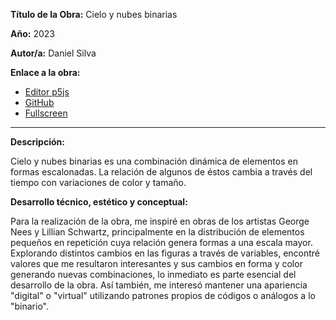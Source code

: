 **Título de la Obra:** Cielo y nubes binarias

**Año:** 2023

**Autor/a:** Daniel Silva

**Enlace a la obra:**

- [Editor p5js](https://editor.p5js.org/danavlis/sketches/7X693njSC)
- [GitHub](https://github.com/danavlis420/tp-1)
- [Fullscreen](https://danavlis420.github.io/tp-1/)
---
**Descripción:**

Cielo y nubes binarias es una combinación dinámica de elementos en formas escalonadas. La relación de algunos de éstos cambia a través del tiempo con variaciones de color y tamaño.

**Desarrollo técnico, estético y conceptual:**

Para la realización de la obra, me inspiré en obras de los artistas George Nees y Lillian Schwartz, principalmente en la distribución de elementos pequeños en repetición cuya relación genera formas a una escala mayor.
Explorando distintos cambios en las figuras a través de variables, encontré valores que me resultaron interesantes y sus cambios en forma y color generando nuevas combinaciones, lo inmediato es parte esencial del desarrollo de la obra. 
Así también, me interesó mantener una apariencia "digital" o "virtual" utilizando patrones propios de códigos o análogos a lo "binario".

